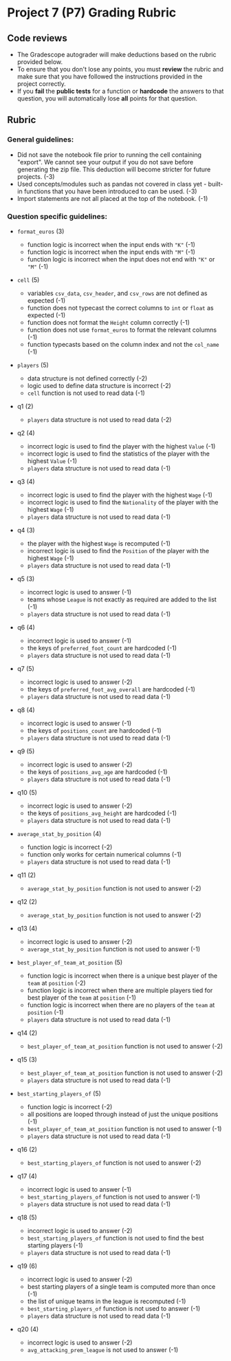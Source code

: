 # Project 7 (P7) Grading Rubric


## Code reviews

- The Gradescope autograder will make deductions based on the rubric provided below.
- To ensure that you don't lose any points, you must **review** the rubric and make sure that you have followed the instructions provided in the project correctly.
- If you **fail** the **public tests** for a function or **hardcode** the answers to that question, you will automatically lose **all** points for that question.

## Rubric

### General guidelines:

- Did not save the notebook file prior to running the cell containing "export". We cannot see your output if you do not save before generating the zip file. This deduction will become stricter for future projects. (-3)
- Used concepts/modules such as pandas not covered in class yet - built-in functions that you have been introduced to can be used. (-3)
- Import statements are not all placed at the top of the notebook. (-1)

### Question specific guidelines:

- `format_euros` (3)
	- function logic is incorrect when the input ends with `"K"` (-1)
	- function logic is incorrect when the input ends with `"M"` (-1)
	- function logic is incorrect when the input does not end with `"K"` or `"M"` (-1)

- `cell` (5)
	- variables `csv_data`, `csv_header`, and `csv_rows` are not defined as expected (-1)
	- function does not typecast the correct columns to `int` or `float` as expected (-1)
	- function does not format the `Height` column correctly (-1)
	- function does not use `format_euros` to format the relevant columns (-1)
	- function typecasts based on the column index and not the `col_name` (-1)

- `players` (5)
	- data structure is not defined correctly (-2)
	- logic used to define data structure is incorrect (-2)
	- `cell` function is not used to read data (-1)

- q1 (2)
	- `players` data structure is not used to read data (-2)

- q2 (4)
	- incorrect logic is used to find the player with the highest `Value` (-1)
	- incorrect logic is used to find the statistics of the player with the highest `Value` (-1)
	- `players` data structure is not used to read data (-1)

- q3 (4)
	- incorrect logic is used to find the player with the highest `Wage` (-1)
	- incorrect logic is used to find the `Nationality` of the player with the highest `Wage` (-1)
	- `players` data structure is not used to read data (-1)

- q4 (3)
	- the player with the highest `Wage` is recomputed (-1)
	- incorrect logic is used to find the `Position` of the player with the highest `Wage` (-1)
	- `players` data structure is not used to read data (-1)

- q5 (3)
	- incorrect logic is used to answer (-1)
	- teams whose `League` is not exactly as required are added to the list (-1)
	- `players` data structure is not used to read data (-1)

- q6 (4)
	- incorrect logic is used to answer (-1)
	- the keys of `preferred_foot_count` are hardcoded (-1)
	- `players` data structure is not used to read data (-1)

- q7 (5)
	- incorrect logic is used to answer (-2)
	- the keys of `preferred_foot_avg_overall` are hardcoded (-1)
	- `players` data structure is not used to read data (-1)

- q8 (4)
	- incorrect logic is used to answer (-1)
	- the keys of `positions_count` are hardcoded (-1)
	- `players` data structure is not used to read data (-1)

- q9 (5)
	- incorrect logic is used to answer (-2)
	- the keys of `positions_avg_age` are hardcoded (-1)
	- `players` data structure is not used to read data (-1)

- q10 (5)
	- incorrect logic is used to answer (-2)
	- the keys of `positions_avg_height` are hardcoded (-1)
	- `players` data structure is not used to read data (-1)

- `average_stat_by_position` (4)
	- function logic is incorrect (-2)
	- function only works for certain numerical columns (-1)
	- `players` data structure is not used to read data (-1)

- q11 (2)
	- `average_stat_by_position` function is not used to answer (-2)

- q12 (2)
	- `average_stat_by_position` function is not used to answer (-2)

- q13 (4)
	- incorrect logic is used to answer (-2)
	- `average_stat_by_position` function is not used to answer (-1)

- `best_player_of_team_at_position` (5)
	- function logic is incorrect when there is a unique best player of the `team` at `position` (-2)
	- function logic is incorrect when there are multiple players tied for best player of the `team` at `position` (-1)
	- function logic is incorrect when there are no players of the `team` at `position` (-1)
	- `players` data structure is not used to read data (-1)

- q14 (2)
	- `best_player_of_team_at_position` function is not used to answer (-2)

- q15 (3)
	- `best_player_of_team_at_position` function is not used to answer (-2)
	- `players` data structure is not used to read data (-1)

- `best_starting_players_of` (5)
	- function logic is incorrect (-2)
	- all positions are looped through instead of just the unique positions (-1)
	- `best_player_of_team_at_position` function is not used to answer (-1)
	- `players` data structure is not used to read data (-1)

- q16 (2)
	- `best_starting_players_of` function is not used to answer (-2)

- q17 (4)
	- incorrect logic is used to answer (-1)
	- `best_starting_players_of` function is not used to answer (-1)
	- `players` data structure is not used to read data (-1)

- q18 (5)
	- incorrect logic is used to answer (-2)
	- `best_starting_players_of` function is not used to find the best starting players (-1)
	- `players` data structure is not used to read data (-1)

- q19 (6)
	- incorrect logic is used to answer (-2)
	- best starting players of a single team is computed more than once (-1)
	- the list of unique teams in the league is recomputed (-1)
	- `best_starting_players_of` function is not used to answer (-1)
	- `players` data structure is not used to read data (-1)

- q20 (4)
	- incorrect logic is used to answer (-2)
	- `avg_attacking_prem_league` is not used to answer (-1)

